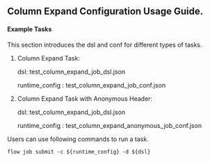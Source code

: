 ## Column Expand Configuration Usage Guide.

#### Example Tasks

This section introduces the dsl and conf for different types of tasks.

1. Column Expand Task:

    dsl: test_column_expand_job_dsl.json
    
    runtime_config : test_column_expand_job_conf.json
    

2. Column Expand Task with Anonymous Header:

    dsl: test_column_expand_job_dsl.json
    
    runtime_config : test_column_expand_anonymous_job_conf.json


Users can use following commands to run a task.

    flow job submit -c ${runtime_config} -d ${dsl}
